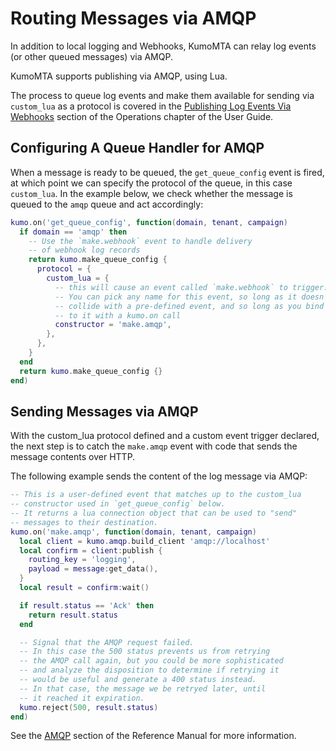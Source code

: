 # Routing Messages via AMQP

In addition to local logging and Webhooks, KumoMTA can relay log events (or other queued messages) via AMQP.

KumoMTA supports publishing via AMQP, using Lua.

The process to queue log events and make them available for sending via `custom_lua` as a protocol is covered in the [Publishing Log Events Via Webhooks](../operation/webhooks.md) section of the Operations chapter of the User Guide.

## Configuring A Queue Handler for AMQP

When a message is ready to be queued, the `get_queue_config` event is fired, at which point we can specify the protocol of the queue, in this case `custom_lua`. In the example below, we check whether the message is queued to the `amqp` queue and act accordingly:

```lua
kumo.on('get_queue_config', function(domain, tenant, campaign)
  if domain == 'amqp' then
    -- Use the `make.webhook` event to handle delivery
    -- of webhook log records
    return kumo.make_queue_config {
      protocol = {
        custom_lua = {
          -- this will cause an event called `make.webhook` to trigger.
          -- You can pick any name for this event, so long as it doesn't
          -- collide with a pre-defined event, and so long as you bind
          -- to it with a kumo.on call
          constructor = 'make.amqp',
        },
      },
    }
  end
  return kumo.make_queue_config {}
end)
```

## Sending Messages via AMQP

With the custom_lua protocol defined and a custom event trigger declared, the next step is to catch the `make.amqp` event with code that sends the message contents over HTTP.

The following example sends the content of the log message via AMQP:

```lua
-- This is a user-defined event that matches up to the custom_lua
-- constructor used in `get_queue_config` below.
-- It returns a lua connection object that can be used to "send"
-- messages to their destination.
kumo.on('make.amqp', function(domain, tenant, campaign)
  local client = kumo.amqp.build_client 'amqp://localhost'
  local confirm = client:publish {
    routing_key = 'logging',
    payload = message:get_data(),
  }
  local result = confirm:wait()

  if result.status == 'Ack' then
    return result.status
  end

  -- Signal that the AMQP request failed.
  -- In this case the 500 status prevents us from retrying
  -- the AMQP call again, but you could be more sophisticated
  -- and analyze the disposition to determine if retrying it
  -- would be useful and generate a 400 status instead.
  -- In that case, the message we be retryed later, until
  -- it reached it expiration.
  kumo.reject(500, result.status)
end)
```

See the [AMQP](../../reference/kumo.amqp/index.md) section of the Reference Manual for more information.
